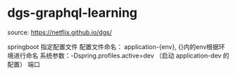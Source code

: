 # dgs-graphql-learning
source: https://netflix.github.io/dgs/

springboot 指定配置文件
配置文件命名： application-{env}, {}内的env根据环境进行命名
系统参数：-Dspring.profiles.active=dev （启动 application-dev 的配置）
端口

